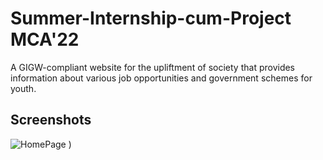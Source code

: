 # Summer-Internship-cum-Project MCA'22

A GIGW-compliant website for the upliftment of society that provides information about various job opportunities and government schemes for youth.

## Screenshots
![HomePage](https://user-images.githubusercontent.com/42106958/176698228-d8f9885d-36be-4eef-86cf-ac83d7df0263.png)
)





